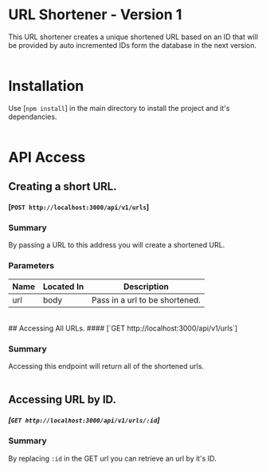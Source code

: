 # URL Shortener - Version 1
This URL shortener creates a unique shortened URL based on an ID that will be provided by auto incremented IDs form the database in the next version.
<br>
<br>
# Installation
Use [`npm install`] in the main directory to install the project and it's dependancies.
<br>
<br>
# API Access

## Creating a short URL.
#### [`POST http://localhost:3000/api/v1/urls`]

### Summary
By passing a URL to this address you will create a shortened URL. 

### Parameters
  Name  |  Located In  |  Description
--------|--------------|-------------
   url  |     body     |  Pass in a url to be shortened.
<br>
## Accessing All URLs.
#### [`GET http://localhost:3000/api/v1/urls`]

### Summary
Accessing this endpoint will return all of the shortened urls.
<br>
<br>
## Accessing URL by ID.
##### [`GET http://localhost:3000/api/v1/urls/:id`]

### Summary
By replacing `:id` in the GET url you can retrieve an url by it's ID.